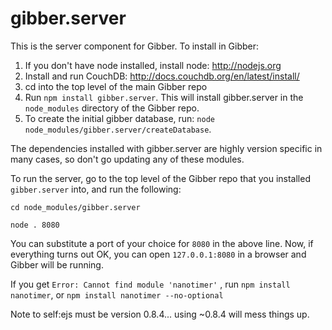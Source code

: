 gibber.server
=============

This is the server component for Gibber. To install in Gibber:

1. If you don't have node installed, install node: http://nodejs.org
2. Install and run CouchDB: http://docs.couchdb.org/en/latest/install/
3. cd into the top level of the main Gibber repo
4. Run `npm install gibber.server`. This will install gibber.server in the `node_modules` directory of the Gibber repo.
5. To create the initial gibber database, run: `node node_modules/gibber.server/createDatabase`.

The dependencies installed with gibber.server are highly version specific in many cases, so don't go updating any of these modules.

To run the server, go to the top level of the Gibber repo that you installed `gibber.server` into, and run the following:

`cd node_modules/gibber.server`

`node . 8080`

You can substitute a port of your choice for `8080` in the above line. Now, if everything turns out OK, you can open `127.0.0.1:8080` in a browser and Gibber will be running.

If you get `Error: Cannot find module 'nanotimer'` , run `npm install nanotimer`, or `npm install nanotimer --no-optional`

Note to self:ejs must be version 0.8.4... using ~0.8.4 will mess things up.

